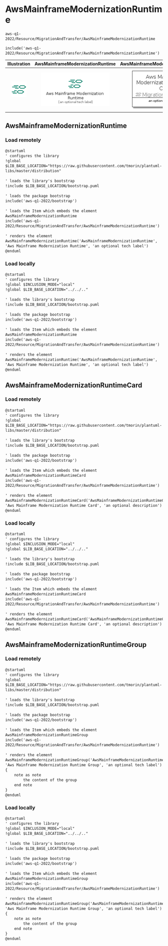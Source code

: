 # AwsMainframeModernizationRuntime


```text
aws-q1-2022/Resource/MigrationAndTransfer/AwsMainframeModernizationRuntime
```

```text
include('aws-q1-2022/Resource/MigrationAndTransfer/AwsMainframeModernizationRuntime')
```



| Illustration | AwsMainframeModernizationRuntime | AwsMainframeModernizationRuntimeCard | AwsMainframeModernizationRuntimeGroup |
| :---: | :---: | :---: | :---: |
| ![illustration for Illustration](../../../aws-q1-2022/Resource/MigrationAndTransfer/AwsMainframeModernizationRuntime.png) | ![illustration for AwsMainframeModernizationRuntime](../../../aws-q1-2022/Resource/MigrationAndTransfer/AwsMainframeModernizationRuntime.Local.png) | ![illustration for AwsMainframeModernizationRuntimeCard](../../../aws-q1-2022/Resource/MigrationAndTransfer/AwsMainframeModernizationRuntimeCard.Local.png) | ![illustration for AwsMainframeModernizationRuntimeGroup](../../../aws-q1-2022/Resource/MigrationAndTransfer/AwsMainframeModernizationRuntimeGroup.Local.png) |




## AwsMainframeModernizationRuntime

### Load remotely
```plantuml
@startuml
' configures the library
!global $LIB_BASE_LOCATION="https://raw.githubusercontent.com/tmorin/plantuml-libs/master/distribution"

' loads the library's bootstrap
!include $LIB_BASE_LOCATION/bootstrap.puml

' loads the package bootstrap
include('aws-q1-2022/bootstrap')

' loads the Item which embeds the element AwsMainframeModernizationRuntime
include('aws-q1-2022/Resource/MigrationAndTransfer/AwsMainframeModernizationRuntime')

' renders the element
AwsMainframeModernizationRuntime('AwsMainframeModernizationRuntime', 'Aws Mainframe Modernization Runtime', 'an optional tech label')
@enduml
```

### Load locally
```plantuml
@startuml
' configures the library
!global $INCLUSION_MODE="local"
!global $LIB_BASE_LOCATION="../../.."

' loads the library's bootstrap
!include $LIB_BASE_LOCATION/bootstrap.puml

' loads the package bootstrap
include('aws-q1-2022/bootstrap')

' loads the Item which embeds the element AwsMainframeModernizationRuntime
include('aws-q1-2022/Resource/MigrationAndTransfer/AwsMainframeModernizationRuntime')

' renders the element
AwsMainframeModernizationRuntime('AwsMainframeModernizationRuntime', 'Aws Mainframe Modernization Runtime', 'an optional tech label')
@enduml
```

## AwsMainframeModernizationRuntimeCard

### Load remotely
```plantuml
@startuml
' configures the library
!global $LIB_BASE_LOCATION="https://raw.githubusercontent.com/tmorin/plantuml-libs/master/distribution"

' loads the library's bootstrap
!include $LIB_BASE_LOCATION/bootstrap.puml

' loads the package bootstrap
include('aws-q1-2022/bootstrap')

' loads the Item which embeds the element AwsMainframeModernizationRuntimeCard
include('aws-q1-2022/Resource/MigrationAndTransfer/AwsMainframeModernizationRuntime')

' renders the element
AwsMainframeModernizationRuntimeCard('AwsMainframeModernizationRuntimeCard', 'Aws Mainframe Modernization Runtime Card', 'an optional description')
@enduml
```

### Load locally
```plantuml
@startuml
' configures the library
!global $INCLUSION_MODE="local"
!global $LIB_BASE_LOCATION="../../.."

' loads the library's bootstrap
!include $LIB_BASE_LOCATION/bootstrap.puml

' loads the package bootstrap
include('aws-q1-2022/bootstrap')

' loads the Item which embeds the element AwsMainframeModernizationRuntimeCard
include('aws-q1-2022/Resource/MigrationAndTransfer/AwsMainframeModernizationRuntime')

' renders the element
AwsMainframeModernizationRuntimeCard('AwsMainframeModernizationRuntimeCard', 'Aws Mainframe Modernization Runtime Card', 'an optional description')
@enduml
```

## AwsMainframeModernizationRuntimeGroup

### Load remotely
```plantuml
@startuml
' configures the library
!global $LIB_BASE_LOCATION="https://raw.githubusercontent.com/tmorin/plantuml-libs/master/distribution"

' loads the library's bootstrap
!include $LIB_BASE_LOCATION/bootstrap.puml

' loads the package bootstrap
include('aws-q1-2022/bootstrap')

' loads the Item which embeds the element AwsMainframeModernizationRuntimeGroup
include('aws-q1-2022/Resource/MigrationAndTransfer/AwsMainframeModernizationRuntime')

' renders the element
AwsMainframeModernizationRuntimeGroup('AwsMainframeModernizationRuntimeGroup', 'Aws Mainframe Modernization Runtime Group', 'an optional tech label') {
    note as note
        the content of the group
    end note
}
@enduml
```

### Load locally
```plantuml
@startuml
' configures the library
!global $INCLUSION_MODE="local"
!global $LIB_BASE_LOCATION="../../.."

' loads the library's bootstrap
!include $LIB_BASE_LOCATION/bootstrap.puml

' loads the package bootstrap
include('aws-q1-2022/bootstrap')

' loads the Item which embeds the element AwsMainframeModernizationRuntimeGroup
include('aws-q1-2022/Resource/MigrationAndTransfer/AwsMainframeModernizationRuntime')

' renders the element
AwsMainframeModernizationRuntimeGroup('AwsMainframeModernizationRuntimeGroup', 'Aws Mainframe Modernization Runtime Group', 'an optional tech label') {
    note as note
        the content of the group
    end note
}
@enduml
```

